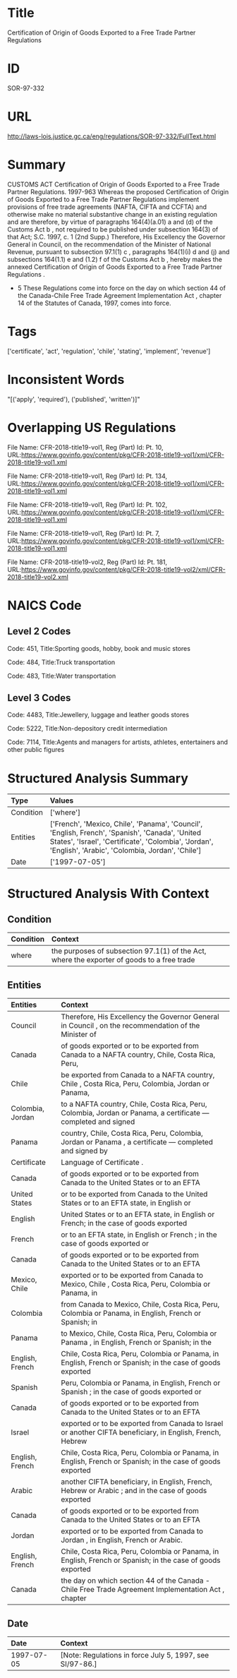 # Title
Certification of Origin of Goods Exported to a Free Trade Partner Regulations


# ID
SOR-97-332

# URL
http://laws-lois.justice.gc.ca/eng/regulations/SOR-97-332/FullText.html


# Summary
CUSTOMS ACT Certification of Origin of Goods Exported to a Free Trade Partner Regulations.
1997-963 Whereas the proposed  Certification of Origin of Goods Exported to a Free Trade Partner Regulations  implement provisions of free trade agreements (NAFTA, CIFTA and CCFTA) and otherwise make no material substantive change in an existing regulation and are therefore, by virtue of paragraphs 164(4)(a.01) a  and (d) of the  Customs Act b , not required to be published under subsection 164(3) of that Act; S.C. 1997, c.
1 (2nd Supp.) Therefore, His Excellency the Governor General in Council, on the recommendation of the Minister of National Revenue, pursuant to subsection 97.1(1) c , paragraphs 164(1)(i) d  and (j) and subsections 164(1.1) e  and (1.2) f  of the  Customs Act b , hereby makes the annexed  Certification of Origin of Goods Exported to a Free Trade Partner Regulations .
* 5 These Regulations come into force on the day on which section 44 of the  Canada-Chile Free Trade Agreement Implementation Act , chapter 14 of the Statutes of Canada, 1997, comes into force.


# Tags
['certificate', 'act', 'regulation', 'chile', 'stating', 'implement', 'revenue']


# Inconsistent Words
"[('apply', 'required'), ('published', 'written')]"


# Overlapping US Regulations
File Name: CFR-2018-title19-vol1, Reg (Part) Id: Pt. 10, URL:https://www.govinfo.gov/content/pkg/CFR-2018-title19-vol1/xml/CFR-2018-title19-vol1.xml

File Name: CFR-2018-title19-vol1, Reg (Part) Id: Pt. 134, URL:https://www.govinfo.gov/content/pkg/CFR-2018-title19-vol1/xml/CFR-2018-title19-vol1.xml

File Name: CFR-2018-title19-vol1, Reg (Part) Id: Pt. 102, URL:https://www.govinfo.gov/content/pkg/CFR-2018-title19-vol1/xml/CFR-2018-title19-vol1.xml

File Name: CFR-2018-title19-vol1, Reg (Part) Id: Pt. 7, URL:https://www.govinfo.gov/content/pkg/CFR-2018-title19-vol1/xml/CFR-2018-title19-vol1.xml

File Name: CFR-2018-title19-vol2, Reg (Part) Id: Pt. 181, URL:https://www.govinfo.gov/content/pkg/CFR-2018-title19-vol2/xml/CFR-2018-title19-vol2.xml




# NAICS Code
## Level 2 Codes
Code: 451, Title:Sporting goods, hobby, book and music stores

Code: 484, Title:Truck transportation

Code: 483, Title:Water transportation




## Level 3 Codes
Code: 4483, Title:Jewellery, luggage and leather goods stores

Code: 5222, Title:Non-depository credit intermediation

Code: 7114, Title:Agents and managers for artists, athletes, entertainers and other public figures







# Structured Analysis Summary
| Type      | Values                                                                                                                                                                                                     |
|:----------|:-----------------------------------------------------------------------------------------------------------------------------------------------------------------------------------------------------------|
| Condition | ['where']                                                                                                                                                                                                  |
| Entities  | ['French', 'Mexico, Chile', 'Panama', 'Council', 'English, French', 'Spanish', 'Canada', 'United States', 'Israel', 'Certificate', 'Colombia', 'Jordan', 'English', 'Arabic', 'Colombia, Jordan', 'Chile'] |
| Date      | ['1997-07-05']                                                                                                                                                                                             |


# Structured Analysis With Context
 


## Condition
| Condition   | Context                                                                                    |
|:------------|:-------------------------------------------------------------------------------------------|
| where       | the purposes of subsection 97.1(1) of the Act, where the exporter of goods to a free trade |


## Entities
| Entities         | Context                                                                                                       |
|:-----------------|:--------------------------------------------------------------------------------------------------------------|
| Council          | Therefore, His Excellency the Governor General in  Council , on the recommendation of the Minister of         |
| Canada           | of goods exported or to be exported from Canada to a NAFTA country, Chile, Costa Rica, Peru,                  |
| Chile            | be exported from Canada to a NAFTA country, Chile , Costa Rica, Peru, Colombia, Jordan or Panama,             |
| Colombia, Jordan | to a NAFTA country, Chile, Costa Rica, Peru, Colombia, Jordan or Panama, a certificate — completed and signed |
| Panama           | country, Chile, Costa Rica, Peru, Colombia, Jordan or Panama , a certificate — completed and signed by        |
| Certificate      | Language of  Certificate .                                                                                    |
| Canada           | of goods exported or to be exported from Canada to the United States or to an EFTA                            |
| United States    | or to be exported from Canada to the United States or to an EFTA state, in English or                         |
| English          | United States or to an EFTA state, in English or French; in the case of goods exported                        |
| French           | or to an EFTA state, in English or French ; in the case of goods exported or                                  |
| Canada           | of goods exported or to be exported from Canada to the United States or to an EFTA                            |
| Mexico, Chile    | exported or to be exported from Canada to Mexico, Chile , Costa Rica, Peru, Colombia or Panama, in            |
| Colombia         | from Canada to Mexico, Chile, Costa Rica, Peru, Colombia or Panama, in English, French or Spanish; in         |
| Panama           | to Mexico, Chile, Costa Rica, Peru, Colombia or Panama , in English, French or Spanish; in the                |
| English, French  | Chile, Costa Rica, Peru, Colombia or Panama, in English, French or Spanish; in the case of goods exported     |
| Spanish          | Peru, Colombia or Panama, in English, French or Spanish ; in the case of goods exported or                    |
| Canada           | of goods exported or to be exported from Canada to the United States or to an EFTA                            |
| Israel           | exported or to be exported from Canada to Israel or another CIFTA beneficiary, in English, French, Hebrew     |
| English, French  | Chile, Costa Rica, Peru, Colombia or Panama, in English, French or Spanish; in the case of goods exported     |
| Arabic           | another CIFTA beneficiary, in English, French, Hebrew or Arabic ; and in the case of goods exported           |
| Canada           | of goods exported or to be exported from Canada to the United States or to an EFTA                            |
| Jordan           | exported or to be exported from Canada to Jordan , in English, French or Arabic.                              |
| English, French  | Chile, Costa Rica, Peru, Colombia or Panama, in English, French or Spanish; in the case of goods exported     |
| Canada           | the day on which section 44 of the Canada -Chile Free Trade Agreement Implementation Act , chapter            |


## Date
| Date       | Context                                                    |
|:-----------|:-----------------------------------------------------------|
| 1997-07-05 | [Note: Regulations in force July 5, 1997,  see  SI/97-86.] |



